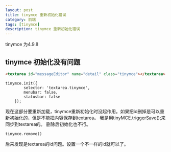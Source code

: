 ```yaml
---
layout: post
title: tinymce 重新初始化错误
category: 前端
tags: [tinymce]
description: tinymce 重新初始化错误
---
```

tinymce 为4.9.8
## tinymce 初始化没有问题
```html
<textarea id="messageEditor" name="detail" class="tinymce"></textarea>
```
```
tinymce.init({
        selector: 'textarea.tinymce', 
        menubar: false,
        statusbar: false 
    });
```

现在这部分要重新加载，tinymce重新初始化时没起作用。如果把id删掉是可以重新初始化的，但是不能把内容保存到textarea。
我是用tinyMCE.triggerSave();来同步到textarea的。
删除后初始化也不行。
```
tinymce.remove()
```
后来发现是textarea的id问题。设置一个不一样的id就可以了。